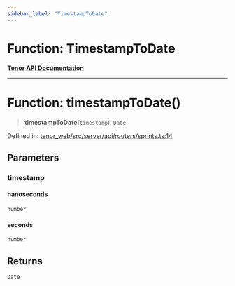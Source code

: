 ```yaml
---
sidebar_label: "TimestampToDate"
---
```


# Function: TimestampToDate

[**Tenor API Documentation**](../../README.md)

***

# Function: timestampToDate()

> **timestampToDate**(`timestamp`): `Date`

Defined in: [tenor\_web/src/server/api/routers/sprints.ts:14](https://github.com/Apantli/Tenor/blob/13fa9fcda7db4a7cf51b72ac1fe195cb0c47631e/tenor_web/src/server/api/routers/sprints.ts#L14)

## Parameters

### timestamp

#### nanoseconds

`number`

#### seconds

`number`

## Returns

`Date`
